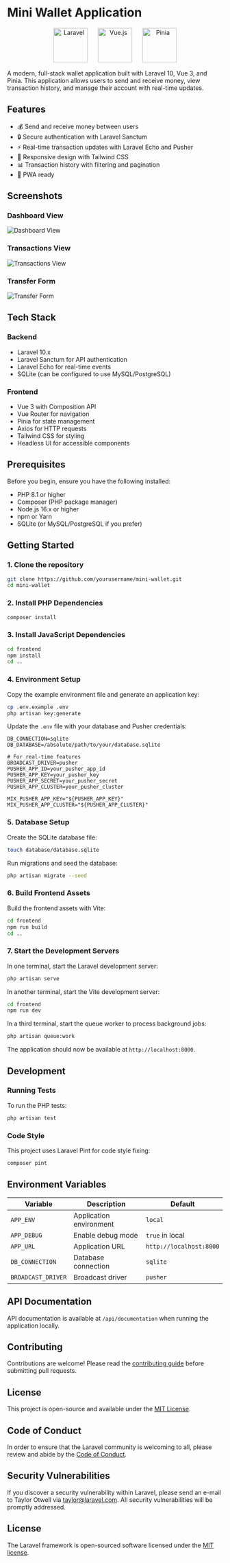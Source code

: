 # Mini Wallet Application

<p align="center">
  <img src="https://laravel.com/img/logomark.min.svg" alt="Laravel" height="80">
  <img src="https://vuejs.org/images/logo.png" alt="Vue.js" height="80" style="margin: 0 20px">
  <img src="https://pinia.vuejs.org/logo.svg" alt="Pinia" height="80">
</p>

A modern, full-stack wallet application built with Laravel 10, Vue 3, and Pinia. This application allows users to send and receive money, view transaction history, and manage their account with real-time updates.

## Features

- 💰 Send and receive money between users
- 🔒 Secure authentication with Laravel Sanctum
- ⚡ Real-time transaction updates with Laravel Echo and Pusher
- 📱 Responsive design with Tailwind CSS
- 📊 Transaction history with filtering and pagination
- 📱 PWA ready

## Screenshots

### Dashboard View
![Dashboard View](/screenshots/Screenshot%202025-10-07%20at%2019.35.05.png)

### Transactions View
![Transactions View](/screenshots/Screenshot%202025-10-07%20at%2019.35.19.png)

### Transfer Form
![Transfer Form](/screenshots/Screenshot%202025-10-07%20at%2020.12.09.png)

## Tech Stack

### Backend
- Laravel 10.x
- Laravel Sanctum for API authentication
- Laravel Echo for real-time events
- SQLite (can be configured to use MySQL/PostgreSQL)

### Frontend
- Vue 3 with Composition API
- Vue Router for navigation
- Pinia for state management
- Axios for HTTP requests
- Tailwind CSS for styling
- Headless UI for accessible components

## Prerequisites

Before you begin, ensure you have the following installed:

- PHP 8.1 or higher
- Composer (PHP package manager)
- Node.js 16.x or higher
- npm or Yarn
- SQLite (or MySQL/PostgreSQL if you prefer)

## Getting Started

### 1. Clone the repository

```bash
git clone https://github.com/yourusername/mini-wallet.git
cd mini-wallet
```

### 2. Install PHP Dependencies

```bash
composer install
```

### 3. Install JavaScript Dependencies

```bash
cd frontend
npm install
cd ..
```

### 4. Environment Setup

Copy the example environment file and generate an application key:

```bash
cp .env.example .env
php artisan key:generate
```

Update the `.env` file with your database and Pusher credentials:

```env
DB_CONNECTION=sqlite
DB_DATABASE=/absolute/path/to/your/database.sqlite

# For real-time features
BROADCAST_DRIVER=pusher
PUSHER_APP_ID=your_pusher_app_id
PUSHER_APP_KEY=your_pusher_key
PUSHER_APP_SECRET=your_pusher_secret
PUSHER_APP_CLUSTER=your_pusher_cluster

MIX_PUSHER_APP_KEY="${PUSHER_APP_KEY}"
MIX_PUSHER_APP_CLUSTER="${PUSHER_APP_CLUSTER}"
```

### 5. Database Setup

Create the SQLite database file:

```bash
touch database/database.sqlite
```

Run migrations and seed the database:

```bash
php artisan migrate --seed
```

### 6. Build Frontend Assets

Build the frontend assets with Vite:

```bash
cd frontend
npm run build
cd ..
```

### 7. Start the Development Servers

In one terminal, start the Laravel development server:

```bash
php artisan serve
```

In another terminal, start the Vite development server:

```bash
cd frontend
npm run dev
```

In a third terminal, start the queue worker to process background jobs:

```bash
php artisan queue:work
```

The application should now be available at `http://localhost:8000`.

## Development

### Running Tests

To run the PHP tests:

```bash
php artisan test
```

### Code Style

This project uses Laravel Pint for code style fixing:

```bash
composer pint
```

## Environment Variables

| Variable | Description | Default |
|----------|-------------|---------|
| `APP_ENV` | Application environment | `local` |
| `APP_DEBUG` | Enable debug mode | `true` in local |
| `APP_URL` | Application URL | `http://localhost:8000` |
| `DB_CONNECTION` | Database connection | `sqlite` |
| `BROADCAST_DRIVER` | Broadcast driver | `pusher` |

## API Documentation

API documentation is available at `/api/documentation` when running the application locally.

## Contributing

Contributions are welcome! Please read the [contributing guide](CONTRIBUTING.md) before submitting pull requests.

## License

This project is open-source and available under the [MIT License](LICENSE).

## Code of Conduct

In order to ensure that the Laravel community is welcoming to all, please review and abide by the [Code of Conduct](https://laravel.com/docs/contributions#code-of-conduct).

## Security Vulnerabilities

If you discover a security vulnerability within Laravel, please send an e-mail to Taylor Otwell via [taylor@laravel.com](mailto:taylor@laravel.com). All security vulnerabilities will be promptly addressed.

## License

The Laravel framework is open-sourced software licensed under the [MIT license](https://opensource.org/licenses/MIT).
